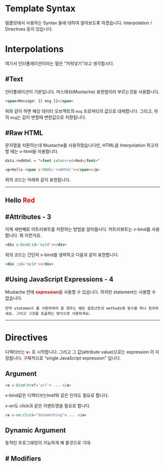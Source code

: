 # Template Syntax 

템플릿에서 사용하는 Syntax 들에 대하여 알아보도록 하겠습니다.
Interpolation / Directives 등이 있습니다.



# Interpolations

여기서 인터폴레이션이라는 말은 "끼워넣기"라고 생각합시다.

## #Text

인터폴레이션이 기본입니다. 머스태쉬(Mustache) 표현법이라 부르는것을 사용합니다.

```html
<span>Message: {{ msg }}</span>
```

위와 같이 하면 해당 데이터 오브젝트의 ```msg``` 프로퍼티의 값으로 대체합니다.
그리고, 위의 ```msg```는 값이 변할때 변한값으로 치환됩니다.

## #Raw HTML

문자열을 치환하는데 Mustache를 사용하였습니다만, HTML을 Interpolation 하고자 할 때는 v-html을 이용합니다.

```html
data.redHtml = "<font color=red>Red</font>"

<p>Hello <span v-html='redHtml'></span></p>
```

위의 코드는 아래와 같이 표현됩니다.

---
Hello <span style='color:red;'>Red</span>
-

## #Attributes - 3

이제 세번째로 어트리뷰트를 치환하는 방법을 알아봅시다. 어트리뷰트는 v-bind를 사용합니다. 뭐 이런거죠.

```html
<div v-bind:id='myId'></div>
```

위의 코드는 간단히 v-bind를 생략하고 다음과 같이 표현합니다.

```html
<div :id='myId'></div>
```



## #Using JavaScript Expressions - 4

Mustache 안에 <span style='font-weight:bold;color:red;'>expression</span>을 사용할 수 있습니다. 하지만 statement는 사용할 수 없습니다. 

```
만약 statement 를 사용하여야 할 경우는 해당 컴포넌트의 methods에 함수를 하나 정의하세요. 그리고 그것을 호출하는 방식으로 사용하세요.
```

---
# Directives

디렉티브는 <span style='color:red;font-weight:bold;'>v-</span> 로 시작합니다. 그리고 그 값(attribute value)으로는 expression 이 지정됩니다. 구체적으로 "single JavaScript expression" 입니다.

## Argument

```html
<a v-bind:href='url'> ... </a>
```

v-bind같은 디렉티브는href와 같은 인자도 필요로 합니다. 

v-on도 click과 같은 이벤트명을 필요로 합니다.

```html
<a v-on:click="doSomething"> ... </a>
````

## Dynamic Argument

동적인 프로그래밍이 가능하게 해 줄것으로 기대.


## # Modifiers

